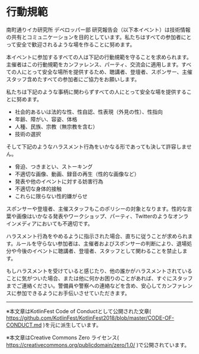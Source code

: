 # 行動規範

南町通りイカ研究所 デベロッパー部 研究報告会（以下本イベント）は技術情報の共有とコミュニケーションを目的としています。私たちはすべての参加者にとって安全で歓迎されるような場を作ることに努めます。

本イベントに参加するすべての人は下記の行動規範を守ることを求められます。主催者はこの行動規範をカンファレンス、パーティ、交流会に適用します。すべての人にとって安全な場所を提供するため、聴講者、登壇者、スポンサー、主催スタッフ含めたすべての参加者にご協力をお願いします。

私たちは下記のような事柄に関わらずすべての人にとって安全な場を提供することに努めます。

 - 社会的あるいは法的な性、性自認、性表現（外見の性）、性指向
 - 年齢、障がい、容姿、体格
 - 人種、民族、宗教（無宗教を含む）
 - 技術の選択

そして下記のようなハラスメント行為をいかなる形であっても決して許容しません。

 - 脅迫、つきまとい、ストーキング
 - 不適切な画像、動画、録音の再生（性的な画像など）
 - 発表や他のイベントに対する妨害行為
 - 不適切な身体的接触
 - これらに限らない性的嫌がらせ
 
スポンサーや登壇者、主催スタッフもこのポリシーの対象となります。性的な言葉や画像はいかなる発表やワークショップ、パーティ、Twitterのようなオンラインメディアにおいても不適切です。

ハラスメント行為をやめるように指示された場合、直ちに従うことが求められます。ルールを守らない参加者は、主催者およびスポンサーの判断により、退場処分や今後のイベントに聴講者、登壇者、スタッフとして関わることを禁止します。

もしハラスメントを受けていると感じたり、他の誰かがハラスメントされていることに気がついた場合、または他に何かお困りのことがあれば、すぐにスタッフまでご連絡ください。警備員や警察への連絡などを含め、安心してカンファレンスに参加できるようにお手伝いさせていただきます。

---

※本文章はKotlinFest Code of Conductとして公開された文章( https://github.com/KotlinFest/KotlinFest2018/blob/master/CODE-OF-CONDUCT.md )を元に派生しています。

※本文章はCreative Commons Zero ライセンス( https://creativecommons.org/publicdomain/zero/1.0/ )で公開されています。
